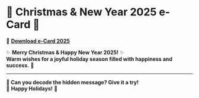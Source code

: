 # 🎄 Christmas & New Year 2025 e-Card 🎄 

🔗 [**Download e-Card 2025**](assets/image/klittimaC.png)  

✨ **Merry Christmas & Happy New Year 2025!** ✨  
**Warm wishes for a joyful holiday season filled with happiness and success.** 🎉  

---

**📩 Can you decode the hidden message? Give it a try!**  
🎁 **Happy Holidays!** 🎁
